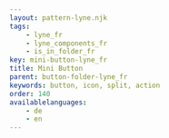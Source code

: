 ```yaml
---
layout: pattern-lyne.njk
tags: 
    - lyne_fr
    - lyne_components_fr
    - is_in_folder_fr
key: mini-button-lyne_fr
title: Mini Button
parent: button-folder-lyne_fr
keywords: button, icon, split, action
order: 140
availablelanguages: 
    - de
    - en
---
```

